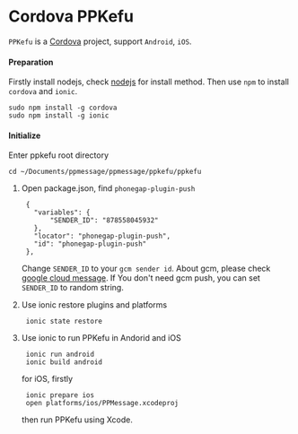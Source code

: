 # Cordova PPKefu

`PPKefu` is a [Cordova](https://cordova.apache.org/) project, support `Android`, `iOS`.

#### Preparation

Firstly install nodejs, check [nodejs](https://nodejs.org/) for install method. Then use `npm` to install `cordova` and `ionic`.

    sudo npm install -g cordova
    sudo npm install -g ionic
    
#### Initialize

Enter ppkefu root directory

    cd ~/Documents/ppmessage/ppmessage/ppkefu/ppkefu
    
1. Open package.json, find `phonegap-plugin-push`

        {
          "variables": {
              "SENDER_ID": "878558045932"
          },
          "locator": "phonegap-plugin-push",
          "id": "phonegap-plugin-push"
        },
    
    Change `SENDER_ID` to your `gcm sender id`. About gcm, please check [google cloud message](https://developers.google.com/cloud-messaging/).
    If You don't need gcm push, you can set `SENDER_ID` to random string.
    
2. Use ionic restore plugins and platforms

        ionic state restore
    
3. Use ionic to run PPKefu in Andorid and iOS

        ionic run android
        ionic build android

    for iOS, firstly
    
        ionic prepare ios
        open platforms/ios/PPMessage.xcodeproj
    
    then run PPKefu using Xcode.
